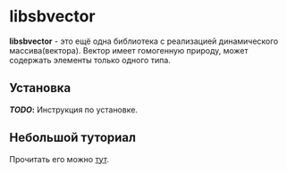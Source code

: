 # libsbvector

**libsbvector** - это ещё одна библиотека с реализацией динамического массива(вектора). Вектор имеет гомогенную природу, может содержать элементы только одного типа.

## Установка

**_TODO_:** Инструкция по установке.

## Небольшой туториал

Прочитать его можно [тут](https://github.com/ikxq/libsbvector/wiki/%D0%9D%D0%B5%D0%B1%D0%BE%D0%BB%D1%8C%D1%88%D0%BE%D0%B9-%D1%82%D1%83%D1%82%D0%BE%D1%80%D0%B8%D0%B0%D0%BB).

